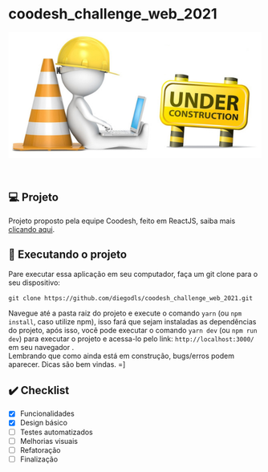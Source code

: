 # coodesh_challenge_web_2021

<p dir="auto" align="center">
  <a
    target="_blank"
    alt="Em contrução!" 
   title="Em contrução!"
    href="https://github.com/diegodls/coodesh_challenge_web_2021"
  >
    <img alt="Em contrução!" title="Em construção!"
    style="max-width: 100%;"
    src="https://github.com/diegodls/coodesh_challenge_web_2021/blob/assets/under_construction.jpg"/>
    </a>
</p>
</br>

## :computer: Projeto
Projeto proposto pela equipe Coodesh, feito em ReactJS, saiba mais [clicando aqui](https://lab.coodesh.com/public-challenges/front-end-challenge-2021).
</br>

## :sparkler: Executando o projeto
Pare executar essa aplicação em seu computador, faça um git clone para o seu dispositivo:</br>

```
git clone https://github.com/diegodls/coodesh_challenge_web_2021.git
```

Navegue até a pasta raiz do projeto e execute o comando `yarn` (ou `npm install`, caso utilize npm), isso fará que sejam instaladas as dependências do projeto, após isso, você pode executar o comando `yarn dev` (ou `npm run dev`) para executar o projeto e acessa-lo pelo link: `http://localhost:3000/` em seu navegador .</br>
Lembrando que como ainda está em construção, bugs/erros podem aparecer. Dicas são bem vindas. =]</br>

## :heavy_check_mark: Checklist

- [x] Funcionalidades
- [x] Design básico
- [ ] Testes automatizados
- [ ] Melhorias visuais
- [ ] Refatoração
- [ ] Finalização

